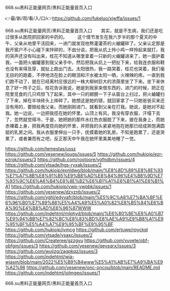 668.su黑料正能量网页/黑料正能量首页入口

👉最/新/观/看/入/口/👉https://github.com/fukeluo/xjwffa/issues/1

668.su黑料正能量网页/黑料正能量首页入口　　其实，就是不生病，我们还是吃过很多从医院抓回家的中药的。
　　这个情节发生在我六岁半的那个夏天的中午，父亲从地里干活回来，一进门就发现他熬灌灌茶的火蛐罐碎了。父亲认定那是我开窗户不小心碰下来拌碎的，不由分说，把我从炕上拎小鸡一样拎起来就打，我的哭声还没有叫出来，桂花不知道从哪里拿着一只新的火蛐罐进来了，她一面护着我，一面把火蛐罐塞到我父亲手中，然后把我从炕上一把扯下来，给我连衣服和鞋也没有来得及穿，就扯上跑出门去。太阳很热，我一路哭着，桂花也哭着，我们毫无目的的跑着，不停地流在脸上的眼泪和汗水被太阳一晒，火辣辣的疼。一直到我们跑不动了，就在已经离村庄很远的一株大柳树巨大的浓荫里坐了下来。坐下来休息了好一阵子之后，桂花告诉我说，她是到我家来借东西的，进门的时候，把正在院里觅食的几只鸡惊飞了起来，其中一只的翅膀一下子从窗台上扫过，把火蛐罐扫了下来，掉在半块砖头上摔碎了。她想这是她的错，就回家拿了一只她爸爸买来还没有用的，要赔给我父亲。而她刚刚进门，就看到父亲在打我。她说，是她对不起我。她一边说，一边把我揽在她的怀里。山顶上有风，我没有穿衣服，汗塌下去了，忽然就觉得冷，于是，她把她的那件水红色衣服脱了下来，披在我身上，而她赤裸着上身，把我再度揽向她的怀里，并把我的头紧紧地抱在她那已经成熟饱满圆挺的乳房之间。我从衣服里伸出一只手，抚摸着她的乳房。不知是跑累了，还是哭累了，或者兼而有之吧，反正那天中午我在她怀里美美地睡了一觉。


https://github.com/temestas/ussz
https://github.com/yesenew/iougs/issues/5
https://github.com/hukioip/ezr-ezrok/issues/3
https://github.com/rootoore/ygfndbm/issues/4
https://github.com/vtsade/hgs-ryxak/issues/2
https://github.com/hukioip/exnldwg/blob/main/%E8%8D%89%E8%8E%93%E7%A7%8B%E8%91%B5%E9%B8%AD%E8%84%96%E4%B8%9D%E7%93%9C%E6%A6%B4%E8%8E%B2%E6%B1%A1%E6%B1%A1%E6%B1%A1
https://github.com/hukioip/ywp-ywpbk/issues/1
https://github.com/yesenew/dzyznb/issues/2
https://github.com/vghl/edyvafr/blob/main/%E5%9C%A8%E7%BA%BF%E6%96%B0%E7%89%88%E5%A4%A9%E5%A0%82%E8%B5%84%E6%BA%90%E4%B8%AD%E6%96%87WWW
https://github.com/indehtml/mlphyd/blob/main/%E6%80%8E%E6%A0%B7%E9%94%BB%E7%82%BC%E8%83%BD%E8%AE%A9%E9%B8%A1%E9%95%BF%E5%A4%A7%E9%95%BF%E9%95%BF
https://github.com/hukioip/ivmcg
https://github.com/ertuwe/rpyckql
https://github.com/vtsade/ysaxc/issues/2
https://github.com/Createree/gzzgyu
https://github.com/yuyete/obf-obfgm/issues/3
https://github.com/yesenew/qeysqrx/issues/3
https://github.com/wujizg/zagpkqz/issues/3
https://github.com/indehtml/wja-wjasm/blob/main/2022%E5%B9%B4www%E5%A1%AB%E7%A9%BA%E9%A2%98
https://github.com/yesenew/onc-oncou/blob/main/README.md
https://github.com/indehtml/jolmgeq/issues/1

668.su黑料正能量网页/黑料正能量首页入口
